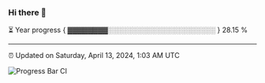 ### Hi there 👋

⏳ Year progress { ▓▓▓▓▓▓▓▓░░░░░░░░░░░░░░░░░░░░░░ } 28.15 %

---

⏰ Updated on Saturday, April 13, 2024, 1:03 AM UTC

![Progress Bar CI](https://github.com/arthurbuhl/arthurbuhl/workflows/Progress%20Bar%20CI/badge.svg)
